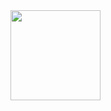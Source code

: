 <a href="https://www.credly.com/badges/e2820c58-c74b-410a-94c7-3f7ca676bcd4/public_url">
  <img src="https://github.com/IzmYuta/IzmYuta/assets/104307371/c3440eaf-a205-47aa-804c-54e3eee41541" width=144>
</a>
